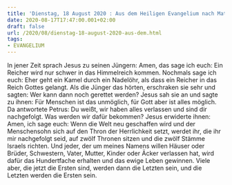 ```yaml
---
title: 'Dienstag, 18 August 2020 : Aus dem Heiligen Evangelium nach Matthäus - Mt 19,23-30.'
date: 2020-08-17T17:47:00.001+02:00
draft: false
url: /2020/08/dienstag-18-august-2020-aus-dem.html
tags: 
- EVANGELIUM
---
```


In jener Zeit sprach Jesus zu seinen Jüngern: Amen, das sage ich euch: Ein Reicher wird nur schwer in das Himmelreich kommen. Nochmals sage ich euch: Eher geht ein Kamel durch ein Nadelöhr, als dass ein Reicher in das Reich Gottes gelangt. Als die Jünger das hörten, erschraken sie sehr und sagten: Wer kann dann noch gerettet werden? Jesus sah sie an und sagte zu ihnen: Für Menschen ist das unmöglich, für Gott aber ist alles möglich. Da antwortete Petrus: Du weißt, wir haben alles verlassen und sind dir nachgefolgt. Was werden wir dafür bekommen? Jesus erwiderte ihnen: Amen, ich sage euch: Wenn die Welt neu geschaffen wird und der Menschensohn sich auf den Thron der Herrlichkeit setzt, werdet ihr, die ihr mir nachgefolgt seid, auf zwölf Thronen sitzen und die zwölf Stämme Israels richten. Und jeder, der um meines Namens willen Häuser oder Brüder, Schwestern, Vater, Mutter, Kinder oder Äcker verlassen hat, wird dafür das Hundertfache erhalten und das ewige Leben gewinnen. Viele aber, die jetzt die Ersten sind, werden dann die Letzten sein, und die Letzten werden die Ersten sein.